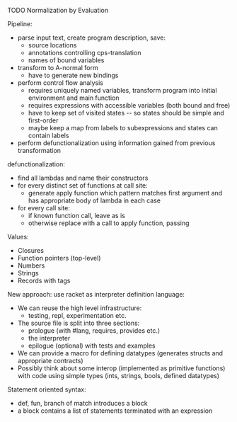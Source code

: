 TODO Normalization by Evaluation

Pipeline:
- parse input text, create program description, save: 
  + source locations
  + annotations controlling cps-translation
  + names of bound variables
- transform to A-normal form
  + have to generate new bindings
- perform control flow analysis
  + requires uniquely named variables, transform program into initial
    environment and main function
  + requires expressions with accessible variables (both bound and free)
  + have to keep set of visited states -- so states should be simple and
    first-order
  + maybe keep a map from labels to subexpressions and states can contain
    labels
- perform defunctionalization using information gained from previous
  transformation


defunctionalization:
  - find all lambdas and name their constructors
  - for every distinct set of functions at call site:
    - generate apply function which pattern matches first argument and has
      appropriate body of lambda in each case
  - for every call site:
    - if known function call, leave as is
    - otherwise replace with a call to apply function, passing

Values:
  - Closures
  - Function pointers (top-level)
  - Numbers
  - Strings
  - Records with tags

New approach: use racket as interpreter definition language:
- We can reuse the high level infrastructure:
  + testing, repl, experimentation etc.
- The source file is split into three sections:
  + prologue (with #lang, requires, provides etc.)
  + the interpreter
  + epilogue (optional) with tests and examples
- We can provide a macro for defining datatypes 
  (generates structs and appropriate contracts)
- Possibly think about some interop (implemented as primitive functions)
  with code using simple types (ints, strings, bools, defined datatypes)

Statement oriented syntax:
- def, fun, branch of match introduces a block
- a block contains a list of statements terminated with an expression